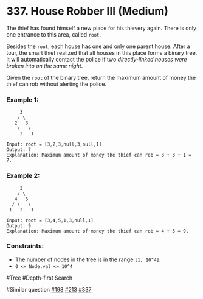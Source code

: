 # 337. House Robber III (Medium)

The thief has found himself a new place for his thievery again. There is only one entrance to this area, called `root`.

Besides the `root`, each house has one and only one parent house. After a tour, the smart thief realized that all houses in this place forms a binary tree. It will automatically contact the police if two _directly-linked houses were broken into on the same night_.

Given the `root` of the binary tree, return the maximum amount of money the thief can rob without alerting the police.

### Example 1:

```
     3
    / \
   2   3
    \   \
     3   1

Input: root = [3,2,3,null,3,null,1]
Output: 7
Explanation: Maximum amount of money the thief can rob = 3 + 3 + 1 = 7.
```

### Example 2:

```
     3
    / \
   4   5
  / \   \
 1   3   1

Input: root = [3,4,5,1,3,null,1]
Output: 9
Explanation: Maximum amount of money the thief can rob = 4 + 5 = 9.
```

### Constraints:

- The number of nodes in the tree is in the range `[1, 10^4]`.
- `0 <= Node.val <= 10^4`

#Tree #Depth-first Search

#Similar question [#198](../p198m/README.md) [#213](../p213m/README.md) [#337](../p337m/README.md)
